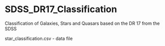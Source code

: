 # SDSS_DR17_Classification
Classification of Galaxies, Stars and Quasars based on the DR 17 from the SDSS

star_classification.csv - data file
